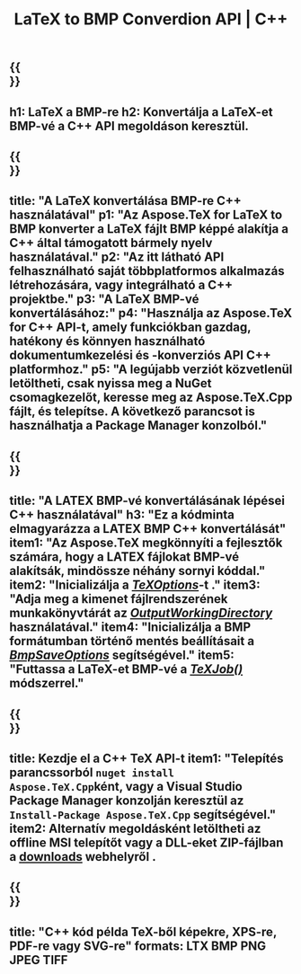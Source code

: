 ﻿---
translation: true
template: /_templates/_conversion-child-cpp.md
title: LaTeX to BMP Converdion API | C++
description: LaTeX BMP konvertálási funkció. Integrálja ezt a helyszíni C++ könyvtárat a projektjébe, vagy használjon többplatformos alkalmazásokat a LaTeX BMP-vé konvertálásához.
keywords: latex a bmp api cpp-hez, latex2bmp integrálja a c++-t
url: /cpp/conversion/latex-to-bmp/
family: tex
platformtag: cpp
feature: conversion
informat: LATEX
outformat: BMP
otherformats: PNG JPEG TIFF PDF SVG XPS
---

{{<section banner>}}
---
h1: LaTeX a BMP-re
h2: Konvertálja a LaTeX-et BMP-vé a C++ API megoldáson keresztül.
---

{{<section overview>}}
---
title: "A LaTeX konvertálása BMP-re C++ használatával"
p1: "Az Aspose.TeX for LaTeX to BMP konverter a LaTeX fájlt BMP képpé alakítja a C++ által támogatott bármely nyelv használatával."
p2: "Az itt látható API felhasználható saját többplatformos alkalmazás létrehozására, vagy integrálható a C++ projektbe."
p3: "A LaTeX BMP-vé konvertálásához:"
p4: "Használja az Aspose.TeX for C++ API-t, amely funkciókban gazdag, hatékony és könnyen használható dokumentumkezelési és -konverziós API C++ platformhoz."
p5: "A legújabb verziót közvetlenül letöltheti, csak nyissa meg a NuGet csomagkezelőt, keresse meg az Aspose.TeX.Cpp fájlt, és telepítse. A következő parancsot is használhatja a Package Manager konzolból."
---

{{<section feature1>}}
---
title: "A LATEX BMP-vé konvertálásának lépései C++ használatával"
h3: "Ez a kódminta elmagyarázza a LATEX BMP C++ konvertálását"
item1: "Az Aspose.TeX megkönnyíti a fejlesztők számára, hogy a LATEX fájlokat BMP-vé alakítsák, mindössze néhány sornyi kóddal."
item2: "Inicializálja a [*TeXOptions*](https://reference.aspose.com/tex/cpp/class/aspose.te_x.te_x_options)-t ."
item3: "Adja meg a kimenet fájlrendszerének munkakönyvtárát az [*OutputWorkingDirectory*](https://reference.aspose.com/tex/cpp/class/aspose.te_x.te_x_options#aa4f4ea6dab7db5ba1b40800495f16f63) használatával."
item4: "Inicializálja a BMP formátumban történő mentés beállításait a [*BmpSaveOptions*](https://reference.aspose.com/tex/cpp/class/aspose.te_x.presentation.image.bmp_save_options) segítségével."
item5: "Futtassa a LaTeX-et BMP-vé a [*TeXJob()*](https://reference.aspose.com/tex/cpp/class/aspose.te_x.te_x_job) módszerrel."
---

{{<section feature2>}}
---
title: Kezdje el a C++ TeX API-t
item1: "Telepítés parancssorból ```nuget install Aspose.TeX.Cpp```ként, vagy a Visual Studio Package Manager konzolján keresztül az ```Install-Package Aspose.TeX.Cpp``` segítségével."
item2: Alternatív megoldásként letöltheti az offline MSI telepítőt vagy a DLL-eket ZIP-fájlban a [downloads](https://releases.aspose.com/tex/cpp) webhelyről .
---

{{<section widget>}}
---
title: "C++ kód példa TeX-ből képekre, XPS-re, PDF-re vagy SVG-re"
formats: LTX BMP PNG JPEG TIFF
---


